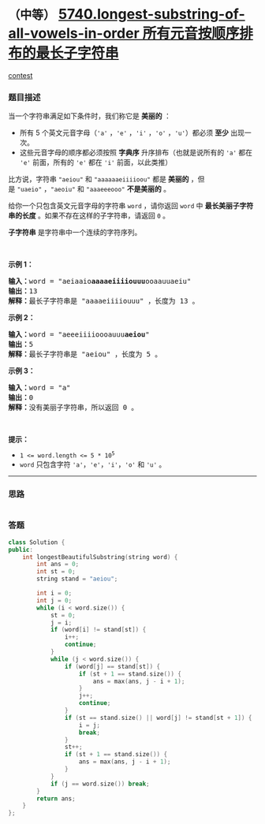 # `（中等）` [5740.longest-substring-of-all-vowels-in-order 所有元音按顺序排布的最长子字符串](https://leetcode-cn.com/problems/longest-substring-of-all-vowels-in-order/)

[contest](https://leetcode-cn.com/contest/weekly-contest-238/problems/longest-substring-of-all-vowels-in-order/)

### 题目描述
<p>当一个字符串满足如下条件时，我们称它是 <b>美丽的</b>&nbsp;：</p>

<ul>
	<li>所有 5 个英文元音字母（<code>'a'</code>&nbsp;，<code>'e'</code>&nbsp;，<code>'i'</code>&nbsp;，<code>'o'</code>&nbsp;，<code>'u'</code>）都必须&nbsp;<strong>至少</strong>&nbsp;出现一次。</li>
	<li>这些元音字母的顺序都必须按照 <strong>字典序</strong>&nbsp;升序排布（也就是说所有的 <code>'a'</code>&nbsp;都在 <code>'e'</code>&nbsp;前面，所有的 <code>'e'</code>&nbsp;都在 <code>'i'</code>&nbsp;前面，以此类推）</li>
</ul>

<p>比方说，字符串&nbsp;<code>"aeiou"</code> 和&nbsp;<code>"aaaaaaeiiiioou"</code>&nbsp;都是 <strong>美丽的</strong>&nbsp;，但是&nbsp;<code>"uaeio"</code>&nbsp;，<code>"aeoiu"</code>&nbsp;和&nbsp;<code>"aaaeeeooo"</code>&nbsp;<strong>不是美丽的</strong>&nbsp;。</p>

<p>给你一个只包含英文元音字母的字符串&nbsp;<code>word</code>&nbsp;，请你返回&nbsp;<code>word</code> 中 <strong>最长美丽子字符串的长度</strong>&nbsp;。如果不存在这样的子字符串，请返回 <code>0</code>&nbsp;。</p>

<p><strong>子字符串</strong> 是字符串中一个连续的字符序列。</p>

<p>&nbsp;</p>

<p><strong>示例 1：</strong></p>

<pre><b>输入：</b>word = "aeiaaio<strong>aaaaeiiiiouuu</strong>ooaauuaeiu"
<b>输出：</b>13
<b>解释：</b>最长子字符串是 "aaaaeiiiiouuu" ，长度为 13 。</pre>

<p><strong>示例 2：</strong></p>

<pre><b>输入：</b>word = "aeeeiiiioooauuu<strong>aeiou</strong>"
<b>输出：</b>5
<b>解释：</b>最长子字符串是 "aeiou" ，长度为 5 。
</pre>

<p><strong>示例 3：</strong></p>

<pre><b>输入：</b>word = "a"
<b>输出：</b>0
<b>解释：</b>没有美丽子字符串，所以返回 0 。
</pre>

<p>&nbsp;</p>

<p><strong>提示：</strong></p>

<ul>
	<li><code>1 &lt;= word.length &lt;= 5 * 10<sup>5</sup></code></li>
	<li><code>word</code>&nbsp;只包含字符&nbsp;<code>'a'</code>，<code>'e'</code>，<code>'i'</code>，<code>'o'</code>&nbsp;和&nbsp;<code>'u'</code>&nbsp;。</li>
</ul>


---
### 思路
```
```



### 答题
``` C++
class Solution {
public:
    int longestBeautifulSubstring(string word) {
        int ans = 0;
        int st = 0;
        string stand = "aeiou";

        int i = 0;
        int j = 0;
        while (i < word.size()) {
            st = 0;
            j = i;
            if (word[i] != stand[st]) {
                i++;
                continue;
            }
            while (j < word.size()) {
                if (word[j] == stand[st]) {
                    if (st + 1 == stand.size()) {
                        ans = max(ans, j - i + 1);
                    }
                    j++;
                    continue;
                }
                if (st == stand.size() || word[j] != stand[st + 1]) {
                    i = j;
                    break;
                }
                st++;
                if (st + 1 == stand.size()) {
                    ans = max(ans, j - i + 1);
                }
            }
            if (j == word.size()) break;
        }
        return ans;
    }
};
```




